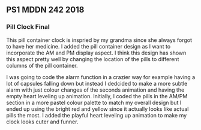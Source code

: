## PS1 MDDN 242 2018

### Pill Clock Final
This pill container clock is inspried by my grandma since she always forgot to have her medicine. I added the pill container design as I want to incorporate the AM and PM display aspect. I think this design has shown this aspect pretty well by changing the location of the pills to different columns of the pill container. 

I was going to code the alarm function in a crazier way for example having a lot of capsules falling down but instead I dedcided to make a more subtle alarm with just colour changes of the seconds animation and having the empty heart leveling up animation. Initially, I coded the pills in the AM/PM section in a more pastel colour palette to match my overall design but I ended up using the bright red and yellow since it actually looks like actual pills the most. I added the playful heart leveling up animation to make my clock looks cuter and funner.





